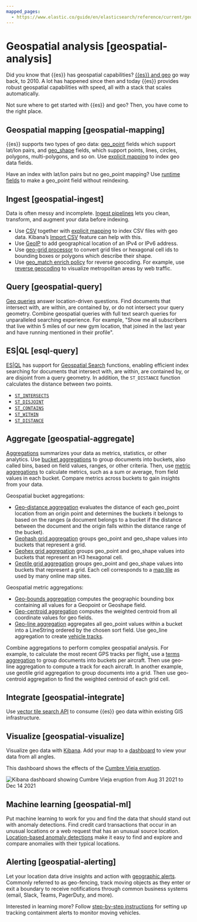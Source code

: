 ```yaml
---
mapped_pages:
  - https://www.elastic.co/guide/en/elasticsearch/reference/current/geospatial-analysis.html
---
```


# Geospatial analysis [geospatial-analysis]

Did you know that {{es}} has geospatial capabilities? [{{es}} and geo](https://www.elastic.co/blog/geo-location-and-search) go way back, to 2010. A lot has happened since then and today {{es}} provides robust geospatial capabilities with speed, all with a stack that scales automatically.

Not sure where to get started with {{es}} and geo? Then, you have come to the right place.


## Geospatial mapping [geospatial-mapping]

{{es}} supports two types of geo data: [geo_point](https://www.elastic.co/guide/en/elasticsearch/reference/current/geo-point.html) fields which support lat/lon pairs, and [geo_shape](https://www.elastic.co/guide/en/elasticsearch/reference/current/geo-shape.html) fields, which support points, lines, circles, polygons, multi-polygons, and so on. Use [explicit mapping](../manage-data/data-store/mapping/explicit-mapping.md) to index geo data fields.

Have an index with lat/lon pairs but no geo_point mapping? Use [runtime fields](../manage-data/data-store/mapping/map-runtime-field.md) to make a geo_point field without reindexing.


## Ingest [geospatial-ingest]

Data is often messy and incomplete. [Ingest pipelines](../manage-data/ingest/transform-enrich/ingest-pipelines.md) lets you clean, transform, and augment your data before indexing.

* Use [CSV](https://www.elastic.co/guide/en/elasticsearch/reference/current/csv-processor.html) together with [explicit mapping](../manage-data/data-store/mapping/explicit-mapping.md) to index CSV files with geo data. Kibana’s [Import CSV](visualize/maps/import-geospatial-data.md) feature can help with this.
* Use [GeoIP](https://www.elastic.co/guide/en/elasticsearch/reference/current/geoip-processor.html) to add geographical location of an IPv4 or IPv6 address.
* Use [geo-grid processor](https://www.elastic.co/guide/en/elasticsearch/reference/current/ingest-geo-grid-processor.html) to convert grid tiles or hexagonal cell ids to bounding boxes or polygons which describe their shape.
* Use [geo_match enrich policy](../manage-data/ingest/transform-enrich/example-enrich-data-based-on-geolocation.md) for reverse geocoding. For example, use [reverse geocoding](visualize/maps/reverse-geocoding-tutorial.md) to visualize metropolitan areas by web traffic.


## Query [geospatial-query]

[Geo queries](https://www.elastic.co/guide/en/elasticsearch/reference/current/geo-queries.html) answer location-driven questions. Find documents that intersect with, are within, are contained by, or do not intersect your query geometry. Combine geospatial queries with full text search queries for unparalleled searching experience. For example, "Show me all subscribers that live within 5 miles of our new gym location, that joined in the last year and have running mentioned in their profile".


## ES|QL [esql-query]

[ES|QL](query-filter/languages/esql.md) has support for [Geospatial Search](https://www.elastic.co/guide/en/elasticsearch/reference/current/esql-functions-operators.html#esql-spatial-functions) functions, enabling efficient index searching for documents that intersect with, are within, are contained by, or are disjoint from a query geometry. In addition, the `ST_DISTANCE` function calculates the distance between two points.

* [`ST_INTERSECTS`](https://www.elastic.co/guide/en/elasticsearch/reference/current/esql-functions-operators.html#esql-st_intersects)
* [`ST_DISJOINT`](https://www.elastic.co/guide/en/elasticsearch/reference/current/esql-functions-operators.html#esql-st_disjoint)
* [`ST_CONTAINS`](https://www.elastic.co/guide/en/elasticsearch/reference/current/esql-functions-operators.html#esql-st_contains)
* [`ST_WITHIN`](https://www.elastic.co/guide/en/elasticsearch/reference/current/esql-functions-operators.html#esql-st_within)
* [`ST_DISTANCE`](https://www.elastic.co/guide/en/elasticsearch/reference/current/esql-functions-operators.html#esql-st_distance)


## Aggregate [geospatial-aggregate]

[Aggregations](aggregations.md) summarizes your data as metrics, statistics, or other analytics. Use [bucket aggregations](https://www.elastic.co/guide/en/elasticsearch/reference/current/search-aggregations-bucket.html) to group documents into buckets, also called bins, based on field values, ranges, or other criteria. Then, use [metric aggregations](https://www.elastic.co/guide/en/elasticsearch/reference/current/search-aggregations-metrics.html) to calculate metrics, such as a sum or average, from field values in each bucket. Compare metrics across buckets to gain insights from your data.

Geospatial bucket aggregations:

* [Geo-distance aggregation](https://www.elastic.co/guide/en/elasticsearch/reference/current/search-aggregations-bucket-geodistance-aggregation.html) evaluates the distance of each geo_point location from an origin point and determines the buckets it belongs to based on the ranges (a document belongs to a bucket if the distance between the document and the origin falls within the distance range of the bucket).
* [Geohash grid aggregation](https://www.elastic.co/guide/en/elasticsearch/reference/current/search-aggregations-bucket-geohashgrid-aggregation.html) groups geo_point and geo_shape values into buckets that represent a grid.
* [Geohex grid aggregation](https://www.elastic.co/guide/en/elasticsearch/reference/current/search-aggregations-bucket-geohexgrid-aggregation.html) groups geo_point and geo_shape values into buckets that represent an H3 hexagonal cell.
* [Geotile grid aggregation](https://www.elastic.co/guide/en/elasticsearch/reference/current/search-aggregations-bucket-geotilegrid-aggregation.html) groups geo_point and geo_shape values into buckets that represent a grid. Each cell corresponds to a [map tile](https://en.wikipedia.org/wiki/Tiled_web_map) as used by many online map sites.

Geospatial metric aggregations:

* [Geo-bounds aggregation](https://www.elastic.co/guide/en/elasticsearch/reference/current/search-aggregations-metrics-geobounds-aggregation.html) computes the geographic bounding box containing all values for a Geopoint or Geoshape field.
* [Geo-centroid aggregation](https://www.elastic.co/guide/en/elasticsearch/reference/current/search-aggregations-metrics-geocentroid-aggregation.html) computes the weighted centroid from all coordinate values for geo fields.
* [Geo-line aggregation](https://www.elastic.co/guide/en/elasticsearch/reference/current/search-aggregations-metrics-geo-line.html) aggregates all geo_point values within a bucket into a LineString ordered by the chosen sort field. Use geo_line aggregation to create [vehicle tracks](visualize/maps/asset-tracking-tutorial.md).

Combine aggregations to perform complex geospatial analysis. For example, to calculate the most recent GPS tracks per flight, use a [terms aggregation](https://www.elastic.co/guide/en/elasticsearch/reference/current/search-aggregations-bucket-terms-aggregation.html) to group documents into buckets per aircraft. Then use geo-line aggregation to compute a track for each aircraft. In another example, use geotile grid aggregation to group documents into a grid. Then use geo-centroid aggregation to find the weighted centroid of each grid cell.


## Integrate [geospatial-integrate]

Use [vector tile search API](https://www.elastic.co/guide/en/elasticsearch/reference/current/search-vector-tile-api.html) to consume {{es}} geo data within existing GIS infrastructure.


## Visualize [geospatial-visualize]

Visualize geo data with [Kibana](visualize/maps.md). Add your map to a [dashboard](dashboards.md) to view your data from all angles.

This dashboard shows the effects of the [Cumbre Vieja eruption](https://www.elastic.co/blog/understanding-evolution-volcano-eruption-elastic-maps/).

![Kibana dashboard showing Cumbre Vieja eruption from Aug 31 2021 to Dec 14 2021](../images/elasticsearch-reference-cumbre_vieja_eruption_dashboard.png "")


## Machine learning [geospatial-ml]

Put machine learning to work for you and find the data that should stand out with anomaly detections. Find credit card transactions that occur in an unusual locations or a web request that has an unusual source location. [Location-based anomaly detections](machine-learning/anomaly-detection/geographic-anomalies.md) make it easy to find and explore and compare anomalies with their typical locations.


## Alerting [geospatial-alerting]

Let your location data drive insights and action with [geographic alerts](alerts-cases/alerts/geo-alerting.md). Commonly referred to as geo-fencing, track moving objects as they enter or exit a boundary to receive notifications through common business systems (email, Slack, Teams, PagerDuty, and more).

Interested in learning more? Follow [step-by-step instructions](visualize/maps/asset-tracking-tutorial.md) for setting up tracking containment alerts to monitor moving vehicles.

